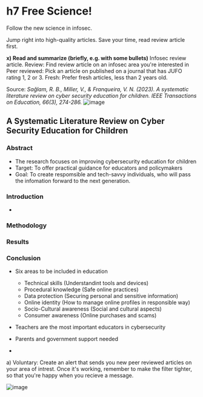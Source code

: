 # h7 Free Science!
Follow the new science in infosec.

Jump right into high-quality articles. Save your time, read review article first.

**x) Read and summarize (briefly, e.g. with some bullets)**
Infosec review article.
Review: Find review article on an infosec area you're interested in
Peer reviewed: Pick an article on published on a journal that has JUFO rating 1, 2 or 3.
Fresh: Prefer fresh articles, less than 2 years old.

Source: _Sağlam, R. B., Miller, V., & Franqueira, V. N. (2023). A systematic literature review on cyber security education for children. IEEE Transactions on Education, 66(3), 274-286._
![image](https://github.com/user-attachments/assets/c6443280-b4c0-4435-b28f-cd39a4ec49fe)


## A Systematic Literature Review on Cyber Security Education for Children

### Abstract
- The research focuses on improving cybersecurity education for children
- Target: To offer practical guidance for educators and policymakers
- Goal: To create respomsible and tech-savvy individuals, who will pass the infomation forward to the next generation.

### Introduction
- 
   
### Methodology

### Results

### Conclusion

- Six areas to be included in education
  - Technical skills (Understandint tools and devices)
  - Procedural knowledge (Safe online practices)
  - Data protection (Securing personal and sensitive information)
  - Online identity (How to manage online profiles in responsible way)
  - Socio-Cultural awareness (Social and cultural aspects)
  - Consumer awareness (Online purchases and scams)
    
 - Teachers are the most important educators in cybersecurity
 - Parents and government support needed
 - 

a) Voluntary: Create an alert that sends you new peer reviewed articles on your area of intrest. Once it's working, remember to make the filter tighter, so that you're happy when you recieve a message.

![image](https://github.com/user-attachments/assets/1712a881-c6b9-4cbd-8f01-1dec168981e1)


